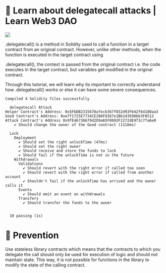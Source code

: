 # 🐙 Learn about delegatecall attacks | Learn Web3 DAO

<img src="https://i.imgur.com/78ty5XV.png"/>

.delegatecall() is a method in Solidity used to call a function in a target contract from an original contract. However, unlike other methods, when the function is executed in the target contract using

.delegatecall(), the context is passed from the original contract i.e. the code executes in the target contract, but variables get modified in the original contract.

Through this tutorial, we will learn why its important to correctly understand how .delegatecall() works or else it can have some severe consequences.

```shell
Compiled 4 Solidity files successfully

  delegatecall Attack
Helper Contract's Address: 0x5FbDB2315678afecb367f032d93F642f64180aa3
Good Contract's Address: 0xe7f1725E7734CE288F8367e1Bb143E90bb3F0512
Attack Contract's Address 0x9fE46736679d2D9a65F0992F2272dE9f3c7fa6e0
    ✔ Should change the owner of the Good contract (1116ms)

  Lock
    Deployment
      ✔ Should set the right unlockTime (47ms)
      ✔ Should set the right owner
      ✔ Should receive and store the funds to lock
      ✔ Should fail if the unlockTime is not in the future
    Withdrawals
      Validations
        ✔ Should revert with the right error if called too soon
        ✔ Should revert with the right error if called from another account
        ✔ Shouldn't fail if the unlockTime has arrived and the owner calls it
      Events
        ✔ Should emit an event on withdrawals
      Transfers
        ✔ Should transfer the funds to the owner


  10 passing (1s)
```
# 👮 Prevention
Use stateless library contracts which means that the contracts to which you delegate the call should only be used for execution of logic and should not maintain state. This way, it is not possible for functions in the library to modify the state of the calling contract.
